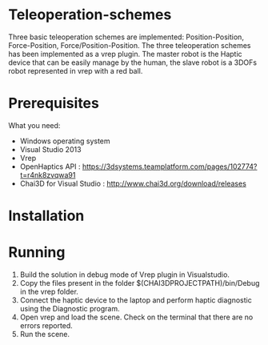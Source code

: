 # Teleoperation-schemes
Three basic teleoperation schemes are implemented: Position-Position, Force-Position, Force/Position-Position. The three teleoperation schemes has been implemented as a vrep plugin. The master robot is the Haptic device that can be easily manage by the human, the slave robot is a 3DOFs robot represented in vrep with a red ball. 

# Prerequisites 
What you need:
  - Windows operating system
  - Visual Studio 2013
  - Vrep
  - OpenHaptics API : https://3dsystems.teamplatform.com/pages/102774?t=r4nk8zvqwa91
  - Chai3D for Visual Studio : http://www.chai3d.org/download/releases

# Installation

# Running
1. Build the solution in debug mode of Vrep plugin in Visualstudio.
2. Copy the files present in the folder $(CHAI3DPROJECTPATH)/bin/Debug in the vrep folder.
3. Connect the haptic device to the laptop and perform haptic diagnostic using the Diagnostic program. 
4. Open vrep and load the scene. Check on the terminal that there are no errors reported. 
5. Run the scene. 

